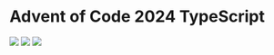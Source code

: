 # Advent of Code 2024 TypeScript

![](https://img.shields.io/badge/2024%20📅-orange) ![](https://img.shields.io/badge/Stars%20⭐-7-yellow) ![](https://img.shields.io/badge/Days%20completed-3-red)
